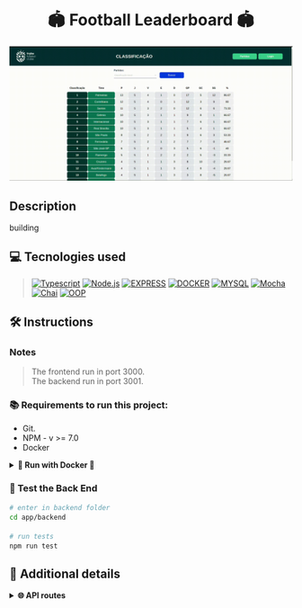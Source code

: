 <h1 align="center">🏟️  Football Leaderboard  🏟️</h1>

<div align='center'>
<img alt="tfc-img" src="./tfc.gif">
</div>

## Description
<p>building</p>

## 💻 Tecnologies used
> [![Typescript][Typescript]][Typescript-url]
[![Node.js][Node.js]][Node.js-url]
[![EXPRESS][EXPRESS]][EXPRESS-url]
[![DOCKER][DOCKER]][DOCKER-url]
[![MYSQL][MYSQL]][MYSQL-url]
[![Mocha][Mocha]][Mocha-url]
[![Chai][Chai]][Chai-url]
[![OOP][OOP]][OOP-url]

## 🛠️ Instructions

### Notes
>The frontend run in port 3000.<br/>
>The backend run in port 3001.<br/>

### 📚 Requirements to run this project:
- Git.
- NPM - v >= 7.0
- Docker


<details>
    <summary><strong>🐳 Run with Docker 🐳</strong></summary>
    
```bash
# Clone the repo
git clone https://github.com/caiobacode/footbal-leaderboard.git

# Enter in repo
cd footbal-leaderboard

#install dependencies
npm run install:apps

# Run DockerCompose
npm run compose:up

# Go to the backend folder and populate the database.
cd app/backend
npm run db:reset
```
</details>

### <strong>🧪 Test the Back End</strong>

```bash
# enter in backend folder
cd app/backend

# run tests
npm run test
```

## 🔎 Additional details


<details>
    <summary><strong>🌐 API routes</strong></summary>

<br/>

> <strong>Leaderboard Route</strong><br/>
- GET "/leaderboard/home" - Return the leaderboard of the teams that played at home.
- GET "/leaderboard/away" - Return the leaderboard of the teams that not played at home.
- GET "/leaderboard" - Returns the both leaderboard.

> <strong>Login Route</strong><br/>
- POST "/login" - Login the user if the fields are correct.<br/>
- GET "/login/role" - Return the user role(admin or user).

> <strong>Matches Route</strong><br/>
- GET "/matches" - Returns all motorcycles<br/>
- PATCH "/matches/:id/finish" - Finish the match.<br/>
- PATCH "/matches/:id" - Update the match score.<br/>
- POST "/matches" - Start a match with the teams passed by request.

> <strong>Teams Route</strong><br/>
- GET "/teams" - Returns all teams.<br/>
- GET "/teams/:id" - Returns the team that has the id passed by the request.

</details>

  <!-- <details>
    <summary><strong>✏️ What i learned</strong></summary>

+ Object-Oriented APIs
+ ODM (Object-Document Mapping)
+ NoSQL database
+ How to do database queries using mongoose
  
  </details> -->


[Typescript]: https://img.shields.io/badge/typescript-3178C6?style=for-the-badge&logo=typescript&logoColor=white
[Typescript-url]: https://www.typescriptlang.org

[Node.js]: https://img.shields.io/badge/-Node.js-80BC02?style=for-the-badge&logo=node.js&logoColor=black
[Node.js-url]: https://nodejs.org/en

[EXPRESS]: https://img.shields.io/badge/Express-111111?style=for-the-badge&logo=express&logoColor=white
[EXPRESS-url]: https://expressjs.com

[Mocha]: https://img.shields.io/badge/MOCHA-6D4A31?style=for-the-badge&logo=mocha&logoColor=white
[Mocha-url]: https://mochajs.org

[Chai]: https://img.shields.io/badge/chai-974942?style=for-the-badge&logo=chai&logoColor=white
[Chai-url]: https://www.chaijs.com

[MYSQL]: https://img.shields.io/badge/MySQL-00758f?style=for-the-badge&logo=mysql&logoColor=white
[MYSQL-url]: https://www.mysql.com

[DOCKER]: https://img.shields.io/badge/Docker-0db7ed?style=for-the-badge&logo=docker&logoColor=white
[DOCKER-url]: https://www.docker.com

[OOP]: https://img.shields.io/badge/OOP-3a0ca3?style=for-the-badge
[OOP-url]: https://developer.mozilla.org/en-US/docs/Learn/JavaScript/Objects/Object-oriented_programming